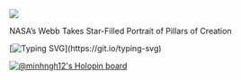 <img src="https://www.nasa.gov/sites/default/files/thumbnails/image/stsci-01gfnn3pwjmy4rqxkz585bc4qh.png" style="width:auto;height:auto" />

<p>NASA’s Webb Takes Star-Filled Portrait of Pillars of Creation</p>

[![Typing SVG](https://readme-typing-svg.herokuapp.com?size=24&duration=3000&color=538377&center=true&vCenter=true&height=100&lines=Hi!+My+name+is+Minh..)](https://git.io/typing-svg)

[![@minhngh12's Holopin board](https://holopin.io/api/user/board?user=minhngh12)](https://holopin.io/@minhngh12)
